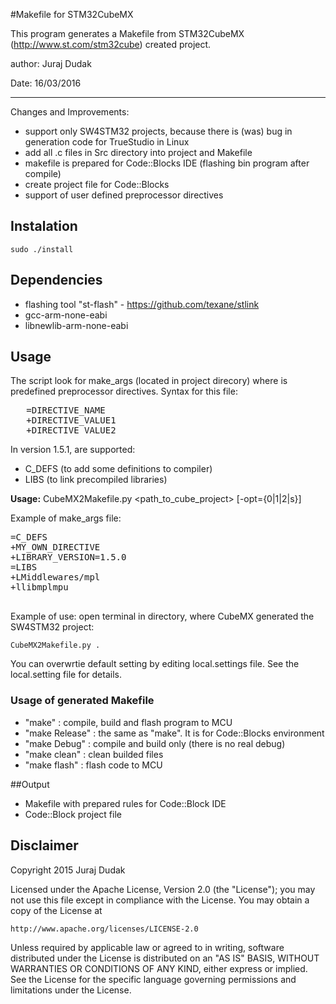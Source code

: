 #Makefile for STM32CubeMX

This program generates a Makefile from STM32CubeMX (http://www.st.com/stm32cube) created project. 

author: Juraj Dudak

Date: 16/03/2016

-----------------------------

Changes and Improvements:

 - support only SW4STM32 projects, because there is (was) bug in generation code for TrueStudio in Linux
 - add all .c files in Src directory into project and Makefile
 - makefile is prepared for Code::Blocks IDE (flashing bin program after compile)
 - create project file for Code::Blocks
 - support of user defined preprocessor directives

## Instalation
	sudo ./install

## Dependencies
 - flashing tool "st-flash" - https://github.com/texane/stlink
 - gcc-arm-none-eabi
 - libnewlib-arm-none-eabi

## Usage
 The script look for make_args (located in project direcory) where is predefined preprocessor directives. Syntax for this file:
<pre>
   =DIRECTIVE_NAME
   +DIRECTIVE_VALUE1 
   +DIRECTIVE_VALUE2
</pre>

  In version 1.5.1, are supported:
   * C_DEFS (to add some definitions to compiler)
   * LIBS (to link precompiled libraries)

  **Usage:**
	CubeMX2Makefile.py <path_to_cube_project> [-opt={0|1|2|s}]

Example of make_args file:
<pre>
=C_DEFS
+MY_OWN_DIRECTIVE
+LIBRARY_VERSION=1.5.0
=LIBS
+LMiddlewares/mpl
+llibmplmpu
 </pre>

Example of use: open terminal in directory, where CubeMX generated the SW4STM32 project:
	
	CubeMX2Makefile.py .	

You can overwrtie default setting by editing local.settings file. See the local.setting file for details.

### Usage of generated Makefile
- "make" : compile, build and flash program to MCU
- "make Release" : the same as "make". It is for Code::Blocks environment
- "make Debug" : compile and build only (there is no real debug)
- "make clean" : clean builded files
- "make flash" : flash code to MCU

##Output
 - Makefile with prepared rules for Code::Block IDE
 - Code::Block project file

## Disclaimer
Copyright 2015 Juraj Dudak

Licensed under the Apache License, Version 2.0 (the "License");
you may not use this file except in compliance with the License.
You may obtain a copy of the License at

    http://www.apache.org/licenses/LICENSE-2.0

Unless required by applicable law or agreed to in writing, software
distributed under the License is distributed on an "AS IS" BASIS,
WITHOUT WARRANTIES OR CONDITIONS OF ANY KIND, either express or implied.
See the License for the specific language governing permissions and
limitations under the License.
